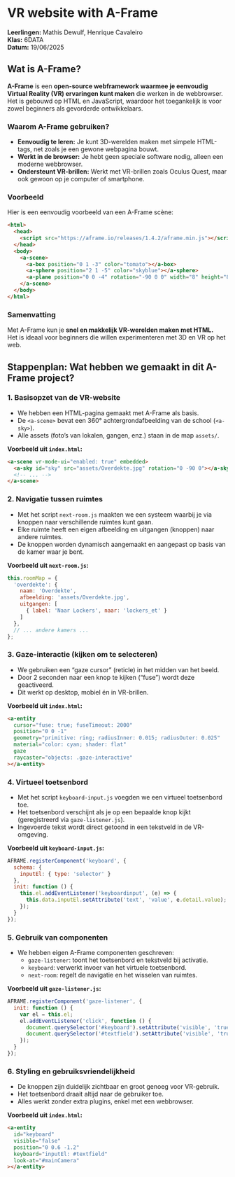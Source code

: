 # VR website with A-Frame

**Leerlingen:** Mathis Dewulf, Henrique Cavaleiro  
**Klas:** 6DATA  
**Datum:** 19/06/2025

## **Wat is A-Frame?**
**A-Frame** is een **open-source webframework waarmee je eenvoudig Virtual Reality (VR) ervaringen kunt maken** die werken in de webbrowser.  
Het is gebouwd op HTML en JavaScript, waardoor het toegankelijk is voor zowel beginners als gevorderde ontwikkelaars.

### **Waarom A-Frame gebruiken?**

- **Eenvoudig te leren:** Je kunt 3D-werelden maken met simpele HTML-tags, net zoals je een gewone webpagina bouwt.
- **Werkt in de browser:** Je hebt geen speciale software nodig, alleen een moderne webbrowser.
- **Ondersteunt VR-brillen:** Werkt met VR-brillen zoals Oculus Quest, maar ook gewoon op je computer of smartphone.

### **Voorbeeld**

Hier is een eenvoudig voorbeeld van een A-Frame scène:

```html
<html>
  <head>
    <script src="https://aframe.io/releases/1.4.2/aframe.min.js"></script>
  </head>
  <body>
    <a-scene>
      <a-box position="0 1 -3" color="tomato"></a-box>
      <a-sphere position="2 1 -5" color="skyblue"></a-sphere>
      <a-plane position="0 0 -4" rotation="-90 0 0" width="8" height="8" color="#7BC8A4"></a-plane>
    </a-scene>
  </body>
</html>
```

### **Samenvatting**

Met A-Frame kun je **snel en makkelijk VR-werelden maken met HTML.**  
Het is ideaal voor beginners die willen experimenteren met 3D en VR op het web.

## **Stappenplan: Wat hebben we gemaakt in dit A-Frame project?**

### 1. **Basisopzet van de VR-website**
- We hebben een HTML-pagina gemaakt met A-Frame als basis.
- De `<a-scene>` bevat een 360° achtergrondafbeelding van de school (`<a-sky>`).
- Alle assets (foto’s van lokalen, gangen, enz.) staan in de map `assets/`.

**Voorbeeld uit `index.html`:**
```html
<a-scene vr-mode-ui="enabled: true" embedded>
  <a-sky id="sky" src="assets/Overdekte.jpg" rotation="0 -90 0"></a-sky>
  <!-- ... -->
</a-scene>
```

### 2. **Navigatie tussen ruimtes**
- Met het script `next-room.js` maakten we een systeem waarbij je via knoppen naar verschillende ruimtes kunt gaan.
- Elke ruimte heeft een eigen afbeelding en uitgangen (knoppen) naar andere ruimtes.
- De knoppen worden dynamisch aangemaakt en aangepast op basis van de kamer waar je bent.

**Voorbeeld uit `next-room.js`:**
```javascript
this.roomMap = {
  'overdekte': {
    naam: 'Overdekte',
    afbeelding: 'assets/Overdekte.jpg',
    uitgangen: [
      { label: 'Naar Lockers', naar: 'lockers_et' }
    ]
  },
  // ... andere kamers ...
};
```

### 3. **Gaze-interactie (kijken om te selecteren)**
- We gebruiken een “gaze cursor” (reticle) in het midden van het beeld.
- Door 2 seconden naar een knop te kijken (“fuse”) wordt deze geactiveerd.
- Dit werkt op desktop, mobiel én in VR-brillen.

**Voorbeeld uit `index.html`:**
```html
<a-entity 
  cursor="fuse: true; fuseTimeout: 2000" 
  position="0 0 -1"
  geometry="primitive: ring; radiusInner: 0.015; radiusOuter: 0.025"
  material="color: cyan; shader: flat"
  gaze
  raycaster="objects: .gaze-interactive"
></a-entity>
```

### 4. **Virtueel toetsenbord**
- Met het script `keyboard-input.js` voegden we een virtueel toetsenbord toe.
- Het toetsenbord verschijnt als je op een bepaalde knop kijkt (geregistreerd via `gaze-listener.js`).
- Ingevoerde tekst wordt direct getoond in een tekstveld in de VR-omgeving.

**Voorbeeld uit `keyboard-input.js`:**
```javascript
AFRAME.registerComponent('keyboard', {
  schema: {
    inputEl: { type: 'selector' }
  },
  init: function () {
    this.el.addEventListener('keyboardinput', (e) => {
      this.data.inputEl.setAttribute('text', 'value', e.detail.value);
    });
  }
});
```

### 5. **Gebruik van componenten**
- We hebben eigen A-Frame componenten geschreven:
  - `gaze-listener`: toont het toetsenbord en tekstveld bij activatie.
  - `keyboard`: verwerkt invoer van het virtuele toetsenbord.
  - `next-room`: regelt de navigatie en het wisselen van ruimtes.

**Voorbeeld uit `gaze-listener.js`:**
```javascript
AFRAME.registerComponent('gaze-listener', {
  init: function () {
    var el = this.el;
    el.addEventListener('click', function () {
      document.querySelector('#keyboard').setAttribute('visible', 'true');
      document.querySelector('#textfield').setAttribute('visible', 'true');
    });
  }
});
```

### 6. **Styling en gebruiksvriendelijkheid**
- De knoppen zijn duidelijk zichtbaar en groot genoeg voor VR-gebruik.
- Het toetsenbord draait altijd naar de gebruiker toe.
- Alles werkt zonder extra plugins, enkel met een webbrowser.

**Voorbeeld uit `index.html`:**
```html
<a-entity 
  id="keyboard"
  visible="false"
  position="0 0.6 -1.2"
  keyboard="inputEl: #textfield"
  look-at="#mainCamera"
></a-entity>
```
